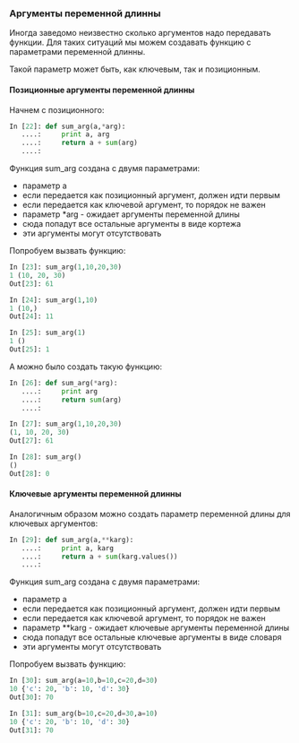 ### Аргументы переменной длинны
Иногда заведомо неизвестно сколько аргументов надо передавать функции. Для таких ситуаций мы можем создавать функцию с параметрами переменной длинны.

Такой параметр может быть, как ключевым, так и позиционным.

#### Позиционные аргументы переменной длинны
Начнем с позиционного:
```python
In [22]: def sum_arg(a,*arg):
   ....:     print a, arg
   ....:     return a + sum(arg)
   ....: 
```

Функция sum_arg создана с двумя параметрами:
* параметр a
 * если передается как позиционный аргумент, должен идти первым
 * если передается как ключевой аргумент, то порядок не важен
* параметр *arg - ожидает аргументы переменной длины
 * сюда попадут все остальные аргументы в виде кортежа
 * эти аргументы могут отсутствовать

Попробуем вызвать функцию:
```python
In [23]: sum_arg(1,10,20,30)
1 (10, 20, 30)
Out[23]: 61

In [24]: sum_arg(1,10)
1 (10,)
Out[24]: 11

In [25]: sum_arg(1)
1 ()
Out[25]: 1
```

А можно было создать такую функцию:
```python
In [26]: def sum_arg(*arg):
   ....:     print arg
   ....:     return sum(arg)
   ....: 

In [27]: sum_arg(1,10,20,30)
(1, 10, 20, 30)
Out[27]: 61

In [28]: sum_arg()
()
Out[28]: 0
```

#### Ключевые аргументы переменной длинны
Аналогичным образом можно создать параметр переменной длины для ключевых аргументов:
```python
In [29]: def sum_arg(a,**karg):
   ....:     print a, karg
   ....:     return a + sum(karg.values())
   ....: 
```

Функция sum_arg создана с двумя параметрами:
* параметр a
 * если передается как позиционный аргумент, должен идти первым
 * если передается как ключевой аргумент, то порядок не важен
* параметр **karg - ожидает ключевые аргументы переменной длины
 * сюда попадут все остальные ключевые аргументы в виде словаря
 * эти аргументы могут отсутствовать

Попробуем вызвать функцию:
```python
In [30]: sum_arg(a=10,b=10,c=20,d=30)
10 {'c': 20, 'b': 10, 'd': 30}
Out[30]: 70

In [31]: sum_arg(b=10,c=20,d=30,a=10)
10 {'c': 20, 'b': 10, 'd': 30}
Out[31]: 70
```
